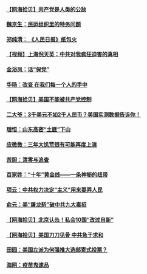 #### [【网海拾贝】共产党是人类的公敌](../pages/nsc993/n12363182.md?t=08281702) 
#### [魏京生：民运组织里的特务问题](../pages/nsc993/n12363010.md?t=08281702) 
#### [郑纯清： 《人民日报》纸包火](../pages/nsc993/n12362706.md?t=08281702) 
#### [【视频】上海倪天英：中共对我疯狂迫害的真相](../pages/nsc993/n12356341.md?t=08281702) 
#### [金浴凤：话“保党”](../pages/nsc993/n12361867.md?t=08281702) 
#### [华旸：改变 在我们每一个人的手中](../pages/nsc993/n12361774.md?t=08281702) 
#### [【网海拾贝】美国不能被共产党控制](../pages/nsc993/n12360271.md?t=08281702) 
#### [二大爷：3千美元不如2千人民币？美国实测数据告诉你！](../pages/nsc993/n12358563.md?t=08281702) 
#### [理悟：山东高密“土匪”下山](../pages/nsc993/n12358535.md?t=08281702) 
#### [应微微：三年大饥荒很有可能再度上演](../pages/nsc993/n12358523.md?t=08281702) 
#### [苦胆：清零与追查](../pages/nsc993/n12358501.md?t=08281702) 
#### [百家姓：“十年”黄金线——一条神秘的纽带](../pages/nsc993/n12358319.md?t=08281702) 
#### [项云：中共权力决定“主义”用来耍弄人民](../pages/nsc993/n12358172.md?t=08281702) 
#### [俞元：美“屠龙斩”破中共九大毒招](../pages/nsc993/n12357822.md?t=08281702) 
#### [【网海拾贝】北京认怂！私会10国“改过自新”](../pages/nsc993/n12357784.md?t=08281702) 
#### [【网海拾贝】美国刀刀见骨 中共急于求和](../pages/nsc993/n12355511.md?t=08281702) 
#### [田园：美国左派为何强推大选邮寄式投票？](../pages/nsc993/n12352963.md?t=08281702) 
#### [海网：疫苗鬼速品](../pages/nsc993/n12354438.md?t=08281702) 
#### [【网海拾贝】退出中共，才能回到人民的怀抱](../pages/nsc993/n12352634.md?t=08281702) 
#### [吐为快：数字赋](../pages/nsc993/n12352317.md?t=08281702) 
#### [【网海拾贝】今年美国大选就是对中国政策的公投](../pages/nsc993/n12350973.md?t=08281702) 
#### [如果蓬佩奥应邀去中国，他会看到什么](../pages/nsc993/n12350945.md?t=08281702) 
#### [美议员推《点名敌人法案》是对中共又一打击](../pages/nsc993/n12350765.md?t=08281702) 
#### [金浴凤：新愚公移山（外一篇）](../pages/nsc993/n12350253.md?t=08281702) 
#### [苦胆：白俄罗斯最新抗议事件的启示](../pages/nsc993/n12349989.md?t=08281702) 
#### [佳月：为何纽约总检察长要解散全美步枪协会](../pages/nsc993/n12349939.md?t=08281702) 
#### [颜纯钩：一个谎言帝国不可能成为现代国家？](../pages/nsc993/n12349898.md?t=08281702) 
#### [【网海拾贝】奥巴马时代是中共渗透美国的黄金八年](../pages/nsc993/n12349284.md?t=08281702) 
#### [【网海拾贝】中美另一场“新势力”争夺战已经打响](../pages/nsc993/n12346998.md?t=08281702) 
#### [谢燕益：追魂寻衅滋事案辩护词](../pages/nsc993/n12346892.md?t=08281702) 
#### [理悟：古今三恶犬](../pages/nsc993/n12345190.md?t=08281702) 
#### [【网海拾贝】蔡霞对结束中共暴政的意义](../pages/nsc993/n12344263.md?t=08281702) 
#### [祝君安：世纪之选边站](../pages/nsc993/n12342382.md?t=08281702) 
#### [投书：蔡霞事件必定加速中共的灭亡](../pages/nsc993/n12341881.md?t=08281702) 
#### [乾龙：从《西游记》“乌鸡国”说开去](../pages/nsc993/n12341690.md?t=08281702) 
#### [【网海拾贝】中共最近出的招数都是下三滥](../pages/nsc993/n12341593.md?t=08281702) 
#### [顾国平：对联合国机构的改革建议](../pages/nsc993/n12339928.md?t=08281702) 
#### [【网海拾贝】微信是海外华人的陷阱](../pages/nsc993/n12338868.md?t=08281702) 
#### [吐为快：雄心与无奈（外一篇）](../pages/nsc993/n12338132.md?t=08281702) 
#### [梁晓辉：我渴望中国宗教信仰自由的到来](../pages/nsc993/n12336657.md?t=08281702) 
#### [李明心：真实的民意](../pages/nsc993/n12336089.md?t=08281702) 
#### [【网海拾贝】美国不会容忍中共统治全球的野心](../pages/nsc993/n12336063.md?t=08281702) 
#### [金浴凤：党和人民的刀肉关系（外一篇）](../pages/nsc993/n12335834.md?t=08281702) 
#### [美国冷战武器今派用场 Mk 48重型鱼雷](../pages/nsc993/n12335354.md?t=08281702) 
#### [【网海拾贝】希望美国加快重建世界新秩序的步伐](../pages/nsc993/n12334224.md?t=08281702) 
#### [祝君安：数字货币（外一篇）](../pages/nsc993/n12334186.md?t=08281702) 
#### [理悟：中共祸武穴](../pages/nsc993/n12333962.md?t=08281702) 
#### [宋征时：三峡若溃坝安徽各地逃生自救路线图](../pages/nsc993/n12332450.md?t=08281702) 
#### [【网海拾贝】美国应该明白现在是灭共最好时机](../pages/nsc993/n12332313.md?t=08281702) 
#### [吐为快：极权的欲望（外二篇）](../pages/nsc993/n12332089.md?t=08281702) 
#### [【网海拾贝】红色恐怖主义征服不了香港人的心](../pages/nsc993/n12329296.md?t=08281702) 
#### [李春草：专制的末日](../pages/nsc993/n12329079.md?t=08281702) 
#### [吐为快：木兰花‧加速道](../pages/nsc993/n12327366.md?t=08281702) 
#### [拂潇：若拜登当选总统 对在美华人会有何影响](../pages/nsc993/n12295996.md?t=08281702) 
#### [【网海拾贝】“苹果一定撑落去！”](../pages/nsc993/n12326784.md?t=08281702) 
#### [民主中国阵线：建立“全球反共联盟”的倡议](../pages/nsc993/n12324177.md?t=08281702) 
#### [万李缘：致前众志成员周庭](../pages/nsc993/n12324635.md?t=08281702) 
#### [歌词：山不转水转](../pages/nsc993/n12324599.md?t=08281702) 
#### [金浴凤：中国人，毋与邪共为伍](../pages/nsc993/n12324257.md?t=08281702) 
#### [伍新：撕去“现代哲学”的伪装（八）](../pages/nsc993/n12324188.md?t=08281702) 

----
#### [ >>> 更早内容 <<< ](../indexes/nsc993-earlier.md)
